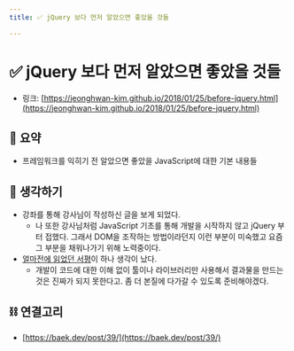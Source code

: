 ```yaml
---
title: ✅ jQuery 보다 먼저 알았으면 좋았을 것들

---
```

# ✅ jQuery 보다 먼저 알았으면 좋았을 것들

- 링크: [https://jeonghwan-kim.github.io/2018/01/25/before-jquery.html](https://jeonghwan-kim.github.io/2018/01/25/before-jquery.html)

## 📝 요약 
- 프레임워크를 익히기 전 알았으면 좋았을 JavaScript에 대한 기본 내용들 

## 🤔 생각하기 
- 강좌를 통해 강사님이 작성하신 글을 보게 되었다.  
  - 나 또한 강사님처럼 JavaScript 기초를 통해 개발을 시작하지 않고 jQuery 부터 접했다. 그래서 DOM을 조작하는 방법이라던지 이런 부분이 미숙했고 요즘 그 부분을 채워나가기 위해 노력중이다. 
- [얼마전에 읽었던 서평](https://baek.dev/post/39/)이 하나 생각이 났다.  
  - 개발이 코드에 대한 이해 없이 툴이나 라이브러리만 사용해서 결과물을 만드는 것은 진짜가 되지 못한다고. 좀 더 본질에 다가갈 수 있도록 준비해야겠다.

## ⛓ 연결고리
- [https://baek.dev/post/39/](https://baek.dev/post/39/)